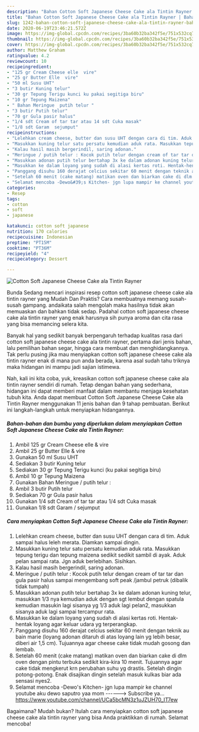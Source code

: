 ```yaml
---
description: "Bahan Cotton Soft Japanese Cheese Cake ala Tintin Rayner | Bahan Membuat Cotton Soft Japanese Cheese Cake ala Tintin Rayner Yang Enak Banget"
title: "Bahan Cotton Soft Japanese Cheese Cake ala Tintin Rayner | Bahan Membuat Cotton Soft Japanese Cheese Cake ala Tintin Rayner Yang Enak Banget"
slug: 1242-bahan-cotton-soft-japanese-cheese-cake-ala-tintin-rayner-bahan-membuat-cotton-soft-japanese-cheese-cake-ala-tintin-rayner-yang-enak-banget
date: 2020-06-19T23:46:21.572Z
image: https://img-global.cpcdn.com/recipes/3ba60b32ba342f5e/751x532cq70/cotton-soft-japanese-cheese-cake-ala-tintin-rayner-foto-resep-utama.jpg
thumbnail: https://img-global.cpcdn.com/recipes/3ba60b32ba342f5e/751x532cq70/cotton-soft-japanese-cheese-cake-ala-tintin-rayner-foto-resep-utama.jpg
cover: https://img-global.cpcdn.com/recipes/3ba60b32ba342f5e/751x532cq70/cotton-soft-japanese-cheese-cake-ala-tintin-rayner-foto-resep-utama.jpg
author: Matthew Graham
ratingvalue: 4.2
reviewcount: 10
recipeingredient:
- "125 gr Cream Cheese elle  vire"
- "25 gr Butter Elle  vire"
- "50 ml Susu UHT"
- "3 butir Kuning telur"
- "30 gr Tepung Terigu kunci ku pakai segitiga biru"
- "10 gr Tepung Maizena"
- " Bahan Meringue  putih telur "
- "3 butir Putih telur"
- "70 gr Gula pasir halus"
- "1/4 sdt Cream of tar tar atau 14 sdt Cuka masak"
- "1/8 sdt Garam  sejumput"
recipeinstructions:
- "Lelehkan cream cheese, butter dan susu UHT dengan cara di tim. Aduk sampai halus leleh merata. Diamkan sampai dingin."
- "Masukkan kuning telur satu persatu kemudian aduk rata. Masukkan tepung terigu dan tepung maizena sedikit sedikit sambil di ayak. Aduk pelan sampai rata. Jgn aduk berlebihan. Sisihkan."
- "Kalau hasil masih bergerindil, saring adonan."
- "Meringue / putih telur : Kocok putih telur dengan cream of tar tar dan gula pasir halus sampai mengembang soft peak /jambul petruk (dibalik tidak tumpah)"
- "Masukkan adonan putih telur bertahap 3x ke dalam adonan kuning telur, masukkan 1/3 nya kemudian aduk dengan sgt lembut dengan spatula kemudian masukin lagi sisanya yg 1/3 aduk lagi pelan2, masukkan sisanya aduk lagi sampai tercampur rata."
- "Masukkan ke dalam loyang yang sudah di alasi kertas roti. Hentak-hentak loyang agar keluar udara yg terperangkap."
- "Panggang disuhu 160 derajat celcius sekitar 60 menit dengan teknik au bain marie (loyang adonan ditaruh di atas loyang lain yg lebih besar, diberi air 1,5 cm). Tujuannya agar cheese cake tidak mudah gosong dan lembab."
- "Setelah 60 menit (cake matang) matikan oven dan biarkan cake di dlm oven dengan pintu terbuka sedikit kira-kira 10 menit. Tujuannya agar cake tidak mengkerut krn perubahan suhu yg drastis. Setelah dingin potong-potong. Enak disajikan dingin setelah masuk kulkas biar ada sensasi nyes2."
- "Selamat mencoba -Dewo&#39;s Kitchen- jgn lupa mampir ke channel youtube aku dewo saputro yaa mom ------&gt; Subscribe ya... https://www.youtube.com/channel/UCa5bcMN3z1uJZUH70_IT7ew"
categories:
- Resep
tags:
- cotton
- soft
- japanese

katakunci: cotton soft japanese 
nutrition: 170 calories
recipecuisine: Indonesian
preptime: "PT15M"
cooktime: "PT36M"
recipeyield: "4"
recipecategory: Dessert

---
```



![Cotton Soft Japanese Cheese Cake ala Tintin Rayner](https://img-global.cpcdn.com/recipes/3ba60b32ba342f5e/751x532cq70/cotton-soft-japanese-cheese-cake-ala-tintin-rayner-foto-resep-utama.jpg)

Bunda Sedang mencari inspirasi resep cotton soft japanese cheese cake ala tintin rayner yang Mudah Dan Praktis? Cara membuatnya memang susah-susah gampang. andaikata salah mengolah maka hasilnya tidak akan memuaskan dan bahkan tidak sedap. Padahal cotton soft japanese cheese cake ala tintin rayner yang enak harusnya sih punya aroma dan cita rasa yang bisa memancing selera kita.

Banyak hal yang sedikit banyak berpengaruh terhadap kualitas rasa dari cotton soft japanese cheese cake ala tintin rayner, pertama dari jenis bahan, lalu pemilihan bahan segar, hingga cara membuat dan menghidangkannya. Tak perlu pusing jika mau menyiapkan cotton soft japanese cheese cake ala tintin rayner enak di mana pun anda berada, karena asal sudah tahu triknya maka hidangan ini mampu jadi sajian istimewa.




Nah, kali ini kita coba, yuk, kreasikan cotton soft japanese cheese cake ala tintin rayner sendiri di rumah. Tetap dengan bahan yang sederhana, hidangan ini dapat memberi manfaat dalam membantu menjaga kesehatan tubuh kita. Anda dapat membuat Cotton Soft Japanese Cheese Cake ala Tintin Rayner menggunakan 11 jenis bahan dan 9 tahap pembuatan. Berikut ini langkah-langkah untuk menyiapkan hidangannya.

<!--inarticleads1-->

##### Bahan-bahan dan bumbu yang diperlukan dalam menyiapkan Cotton Soft Japanese Cheese Cake ala Tintin Rayner:

1. Ambil 125 gr Cream Cheese elle &amp; vire
1. Ambil 25 gr Butter Elle &amp; vire
1. Gunakan 50 ml Susu UHT
1. Sediakan 3 butir Kuning telur
1. Sediakan 30 gr Tepung Terigu kunci (ku pakai segitiga biru)
1. Ambil 10 gr Tepung Maizena
1. Gunakan  Bahan Meringue / putih telur :
1. Ambil 3 butir Putih telur
1. Sediakan 70 gr Gula pasir halus
1. Gunakan 1/4 sdt Cream of tar tar atau 1/4 sdt Cuka masak
1. Gunakan 1/8 sdt Garam / sejumput




<!--inarticleads2-->

##### Cara menyiapkan Cotton Soft Japanese Cheese Cake ala Tintin Rayner:

1. Lelehkan cream cheese, butter dan susu UHT dengan cara di tim. Aduk sampai halus leleh merata. Diamkan sampai dingin.
1. Masukkan kuning telur satu persatu kemudian aduk rata. Masukkan tepung terigu dan tepung maizena sedikit sedikit sambil di ayak. Aduk pelan sampai rata. Jgn aduk berlebihan. Sisihkan.
1. Kalau hasil masih bergerindil, saring adonan.
1. Meringue / putih telur : Kocok putih telur dengan cream of tar tar dan gula pasir halus sampai mengembang soft peak /jambul petruk (dibalik tidak tumpah)
1. Masukkan adonan putih telur bertahap 3x ke dalam adonan kuning telur, masukkan 1/3 nya kemudian aduk dengan sgt lembut dengan spatula kemudian masukin lagi sisanya yg 1/3 aduk lagi pelan2, masukkan sisanya aduk lagi sampai tercampur rata.
1. Masukkan ke dalam loyang yang sudah di alasi kertas roti. Hentak-hentak loyang agar keluar udara yg terperangkap.
1. Panggang disuhu 160 derajat celcius sekitar 60 menit dengan teknik au bain marie (loyang adonan ditaruh di atas loyang lain yg lebih besar, diberi air 1,5 cm). Tujuannya agar cheese cake tidak mudah gosong dan lembab.
1. Setelah 60 menit (cake matang) matikan oven dan biarkan cake di dlm oven dengan pintu terbuka sedikit kira-kira 10 menit. Tujuannya agar cake tidak mengkerut krn perubahan suhu yg drastis. Setelah dingin potong-potong. Enak disajikan dingin setelah masuk kulkas biar ada sensasi nyes2.
1. Selamat mencoba -Dewo&#39;s Kitchen- jgn lupa mampir ke channel youtube aku dewo saputro yaa mom ------&gt; Subscribe ya... https://www.youtube.com/channel/UCa5bcMN3z1uJZUH70_IT7ew




Bagaimana? Mudah bukan? Itulah cara menyiapkan cotton soft japanese cheese cake ala tintin rayner yang bisa Anda praktikkan di rumah. Selamat mencoba!
